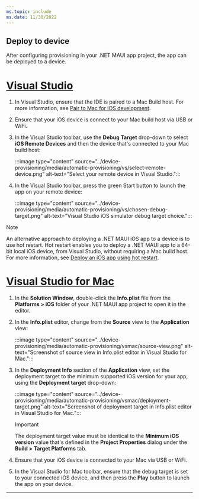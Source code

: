 ```yaml
---
ms.topic: include
ms.date: 11/30/2022
---
```


## Deploy to device

After configuring provisioning in your .NET MAUI app project, the app can be deployed to a device.

<!-- markdownlint-disable MD025 -->
# [Visual Studio](#tab/vs)
<!-- markdownlint-enable MD025 -->

1. In Visual Studio, ensure that the IDE is paired to a Mac Build host. For more information, see [Pair to Mac for iOS development](~/ios/pair-to-mac.md).
1. Ensure that your iOS device is connect to your Mac build host via USB or WiFi.
1. In the Visual Studio toolbar, use the **Debug Target** drop-down to select **iOS Remote Devices** and then the device that's connected to your Mac build host:

    :::image type="content" source="../device-provisioning/media/automatic-provisioning/vs/select-remote-device.png" alt-text="Select your remote device in Visual Studio.":::

1. In the Visual Studio toolbar, press the green Start button to launch the app on your remote device:

    :::image type="content" source="../device-provisioning/media/automatic-provisioning/vs/chosen-debug-target.png" alt-text="Visual Studio iOS simulator debug target choice.":::

> [!NOTE]
> An alternative approach to deploying a .NET MAUI iOS app to a device is to use hot restart. Hot restart enables you to deploy a .NET MAUI app to a 64-bit local iOS device, from Visual Studio, without requiring a Mac build host. For more information, see [Deploy an iOS app using hot restart](~/deployment/hot-restart.md).

<!-- markdownlint-disable MD025 -->
# [Visual Studio for Mac](#tab/vsmac)
<!-- markdownlint-enable MD025 -->

1. In the **Solution Window**, double-click the **Info.plist** file from the **Platforms > iOS** folder of your .NET MAUI app project to open it in the editor.

1. In the **Info.plist** editor, change from the **Source** view to the **Application** view:

    :::image type="content" source="../device-provisioning/media/automatic-provisioning/vsmac/source-view.png" alt-text="Screenshot of source view in Info.plist editor in Visual Studio for Mac.":::

1. In the **Deployment Info** section of the **Application** view, set the deployment target to the minimum supported iOS version for your app, using the **Deployment target** drop-down:

    :::image type="content" source="../device-provisioning/media/automatic-provisioning/vsmac/deployment-target.png" alt-text="Screenshot of deployment target in Info.plist editor in Visual Studio for Mac.":::

    > [!IMPORTANT]
    > The deployment target value must be identical to the **Minimum iOS version** value that's defined in the **Project Properties** dialog under the **Build > Target Platforms** tab.

1. Ensure that your iOS device is connected to your Mac via USB or WiFi.

1. In the Visual Studio for Mac toolbar, ensure that the debug target is set to your connected iOS device, and then press the **Play** button to launch the app on your device.

---
